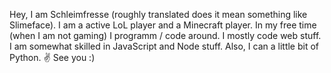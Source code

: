 Hey, I am Schleimfresse (roughly translated does it mean something like Slimeface). I am a active LoL player and a Minecraft player.
In my free time (when I am not gaming) I programm / code around. I mostly code web stuff. I am somewhat skilled in JavaScript and Node stuff. Also, I can a little bit of Python. 
✌ See you :)

